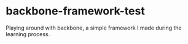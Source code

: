 backbone-framework-test
=======================

Playing around with backbone, a simple framework I made during the learning process.
